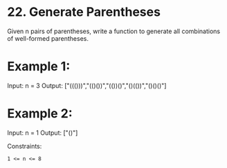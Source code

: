 # 22. Generate Parentheses

Given n pairs of parentheses, write a function to generate all combinations of well-formed parentheses.

# Example 1:

Input: n = 3
Output: ["((()))","(()())","(())()","()(())","()()()"]

# Example 2:

Input: n = 1
Output: ["()"]

Constraints:

    1 <= n <= 8

